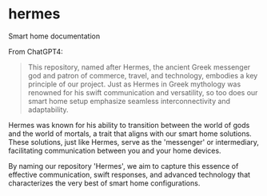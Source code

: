 # hermes

Smart home documentation

From ChatGPT4:

> This repository, named after Hermes, the ancient Greek messenger god and patron of commerce, travel, and technology, embodies a key principle of our project. Just as Hermes in Greek mythology was renowned for his swift communication and versatility, so too does our smart home setup emphasize seamless interconnectivity and adaptability.

  Hermes was known for his ability to transition between the world of gods and the world of mortals, a trait that aligns with our smart home solutions. These solutions, just like Hermes, serve as the 'messenger' or intermediary, facilitating communication between you and your home devices.

  By naming our repository 'Hermes', we aim to capture this essence of effective communication, swift responses, and advanced technology that characterizes the very best of smart home configurations.

